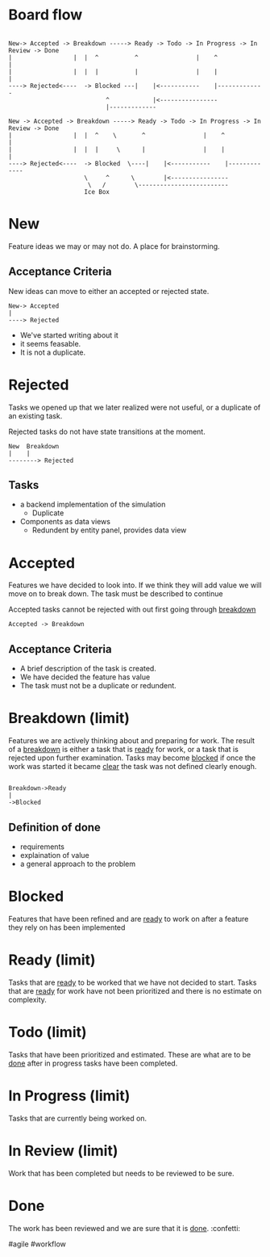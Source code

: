 # Board flow

```

New-> Accepted -> Breakdown -----> Ready -> Todo -> In Progress -> In Review -> Done
|                 |  |  ^          ^                |    ^            |
|                 |  |  |          |                |    |            |
----> Rejected<----  -> Blocked ---|    |<-----------    |-------------
                           ^            |<----------------
                           |-------------
```

```
New -> Accepted -> Breakdown -----> Ready -> Todo -> In Progress -> In Review -> Done
|                 |  |  ^    \       ^                |    ^            |
|                 |  |  |     \      |                |    |            |
----> Rejected<----  -> Blocked  \----|    |<-----------    |-------------
                     \     ^      \        |<----------------
                      \   /        \-------------------------
                     Ice Box

```

# New

Feature ideas we may or may not do. A place for brainstorming.


## Acceptance Criteria

New ideas can move to either an accepted or rejected state.

```
New-> Accepted
|
----> Rejected
```
- We've started writing about it
- it seems feasable.
- It is not a duplicate.

# Rejected

Tasks we opened up that we later realized were not useful, or a duplicate of an existing task.

Rejected tasks do not have state transitions at the moment.

```
New  Breakdown
|    |
--------> Rejected
```
## Tasks

- a backend implementation of the simulation
  - Duplicate
- Components as data views
  - Redundent by entity panel, provides data view


# Accepted 

Features we have decided to look into.
If we think they will add value we will move on to break down.
The task must be described to continue

Accepted tasks cannot be rejected with out first going through [breakdown](breakdown.md)


```
Accepted -> Breakdown
```

## Acceptance Criteria

- A brief description of the task is created. 
- We have decided the feature has value
- The task must not be a duplicate or redundent.

# Breakdown (limit)

Features we are actively thinking about and preparing for work.
The result of a [breakdown](breakdown.md) is either a task that is [ready](ready.md) for work,
or a task that is rejected upon further examination.
Tasks may become [blocked](blocked.md) if once the work was started it became [clear](../docs/Pools/Dynamic/clear.md)
the task was not defined clearly enough.

```

Breakdown->Ready
|
->Blocked

```

## Definition of done

- requirements
- explaination of value
- a general approach to the problem


# Blocked

Features that have been refined and are [ready](ready.md) to work on after a feature they rely on has been implemented


# Ready (limit)

Tasks that are [ready](ready.md) to be worked that we have not decided to start.
Tasks that are [ready](ready.md) for work have not been prioritized and there is no estimate on complexity.


# Todo (limit)

Tasks that have been prioritized and estimated. These are what are to be [done](done.md) after 
in progress tasks have been completed.


# In Progress (limit)

Tasks that are currently being worked on.

# In Review (limit)

Work that has been completed but needs to be reviewed to be sure.


# Done

The work has been reviewed and we are sure that it is [done](done.md).
:confetti:

#agile #workflow